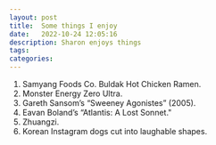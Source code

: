 ```yaml
---
layout: post
title:  Some things I enjoy
date:   2022-10-24 12:05:16
description: Sharon enjoys things
tags: 
categories: 
---
```


1. Samyang Foods Co. Buldak Hot Chicken Ramen.
2. Monster Energy Zero Ultra.
3. Gareth Sansom’s “Sweeney Agonistes” (2005).
4. Eavan Boland’s “Atlantis: A Lost Sonnet."
5. Zhuangzi.
6. Korean Instagram dogs cut into laughable shapes.

